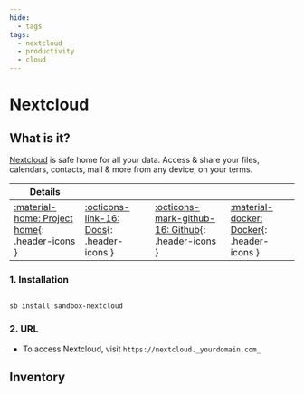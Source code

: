 ```yaml
---
hide:
  - tags
tags:
  - nextcloud
  - productivity
  - cloud
---
```


# Nextcloud

## What is it?

[Nextcloud](https://nextcloud.com/) is safe home for all your data. Access & share your files, calendars, contacts, mail & more from any device, on your terms.

| Details     |             |             |             |
|-------------|-------------|-------------|-------------|
| [:material-home: Project home](https://nextcloud.com/){: .header-icons } | [:octicons-link-16: Docs](https://docs.nextcloud.com/server/latest/admin_manual/contents.html){: .header-icons } | [:octicons-mark-github-16: Github](https://github.com/nextcloud/docker){: .header-icons } | [:material-docker: Docker](https://hub.docker.com/_/nextcloud){: .header-icons }|

### 1. Installation

``` shell

sb install sandbox-nextcloud

```

### 2. URL

- To access Nextcloud, visit `https://nextcloud._yourdomain.com_`

## Inventory
<!-- BEGIN SALTBOX MANAGED VARIABLES SECTION -->
<!-- END SALTBOX MANAGED VARIABLES SECTION -->
